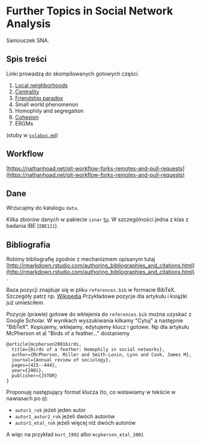 # Further Topics in Social Network Analysis

Samouczek SNA.

## Spis treści

Linki prowadzą do skompilowanych gotowych części.

1. [Local neighborhoods](https://rawgit.com/mbojan/wsad-sna2/master/local_neighborhoods.html)
2. [Centrality](https://rawgit.com/mbojan/wsad-sna2/master/Centrality.html)
3. [Friendship paradox](https://rawgit.com/mbojan/wsad-sna2/master/friendship_paradox.html)
4. Small world phenomenon
5. Homophily and segregation
6. [Cohesion](https://rawgit.com/mbojan/wsad-sna2/master/cohesion.html)
7. ERGMs


(stuby w [`sylabus.md`](sylabus.md))




## Workflow

[https://nathanhoad.net/git-workflow-forks-remotes-and-pull-requests](https://nathanhoad.net/git-workflow-forks-remotes-and-pull-requests)


## Dane

Wrzucajmy do katalogu `data`.

Kilka zbiorów danych w pakiecie `isnar` [tu](https://github.com/mbojan/isnar).
W szczególności jedna z klas z badania IBE (`IBE121`).


## Bibliografia

Robimy bibliografię zgodnie z mechanizmem opisanym tutaj
[http://rmarkdown.rstudio.com/authoring_bibliographies_and_citations.html](http://rmarkdown.rstudio.com/authoring_bibliographies_and_citations.html).

Baza pozycji znajduje się w pliku `references.bib` w formacie BibTeX. Szczegóły
patrz np. [Wikipedia](http://en.wikipedia.org/wiki/BibTeX)
Przykładowe pozycje dla artykułu i książki już umieściłem. 

Pozycje (prawie) gotowe do wklejenia do `references.bib` można uzyskać z Google Scholar. W wynikach wyszukiwania
kilkamy "Cytuj" a następnie "BibTeX". Kopiujemy, wklejamy, edytujemy klucz i gotowe. Np dla artykułu
McPherson et al "Birds of a feather..." dostaniemy

```
@article{mcpherson2001birds,
  title={Birds of a feather: Homophily in social networks},
  author={McPherson, Miller and Smith-Lovin, Lynn and Cook, James M},
  journal={Annual review of sociology},
  pages={415--444},
  year={2001},
  publisher={JSTOR}
}
```

Proponuję następujący format klucza (to, co wstawiamy w tekście w nawiasach po
`@`):

- `autor1_rok` jeżeli jeden autor
- `autor1_autor2_rok` jeżeli dwóch autorów
- `autor1_etal_rok` jeżeli więcej niż dwóch autorów

A więc na przykład `burt_1992` albo `mcpherson_etal_2001`
